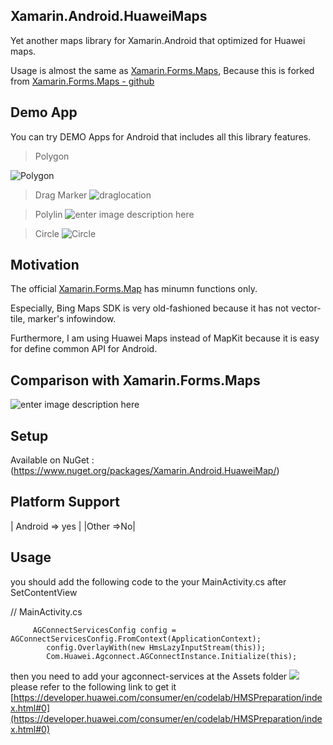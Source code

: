 ## Xamarin.Android.HuaweiMaps
Yet another maps library for Xamarin.Android that optimized for Huawei maps.

Usage is almost the same as  [Xamarin.Forms.Maps](https://www.nuget.org/packages/Xamarin.Forms.Maps), Because this is forked from  [Xamarin.Forms.Maps - github](https://github.com/xamarin/Xamarin.Forms)

## Demo App
You can try DEMO Apps for Android that includes all this library features.  

> Polygon

![Polygon](https://raw.githubusercontent.com/omernaser/Huawei-MAP/master/Polygon.jpg)

> Drag Marker
![draglocation](https://raw.githubusercontent.com/omernaser/Huawei-MAP/master/draglocation.gif)

> Polylin
![enter image description here](https://raw.githubusercontent.com/omernaser/Huawei-MAP/master/Polylin.jpg)

> Circle
![Circle](https://raw.githubusercontent.com/omernaser/Huawei-MAP/master/Circle.jpg)

## Motivation
The official  [Xamarin.Forms.Map](https://developer.xamarin.com/guides/xamarin-forms/user-interface/map/)  has minumn functions only.

Especially, Bing Maps SDK is very old-fashioned because it has not vector-tile, marker's infowindow.

Furthermore, I am using Huawei Maps instead of MapKit because it is easy for define common API for Android.


## Comparison with Xamarin.Forms.Maps

 ![enter image description here](https://raw.githubusercontent.com/omernaser/Huawei-MAP/master/HuaweiMaps.png)

## Setup
Available on NuGet :(https://www.nuget.org/packages/Xamarin.Android.HuaweiMap/)

## Platform Support
| Android => yes |
|Other =>No|

## Usage
you should add the following code to the your MainActivity.cs after SetContentView 

// MainActivity.cs

         AGConnectServicesConfig config = AGConnectServicesConfig.FromContext(ApplicationContext);
            config.OverlayWith(new HmsLazyInputStream(this));
            Com.Huawei.Agconnect.AGConnectInstance.Initialize(this);

then you need to add your agconnect-services at the Assets folder 
![](https://raw.githubusercontent.com/omernaser/Huawei-MAP/master/Capture.PNG)
please refer to the following link to get it 
[https://developer.huawei.com/consumer/en/codelab/HMSPreparation/index.html#0](https://developer.huawei.com/consumer/en/codelab/HMSPreparation/index.html#0)

